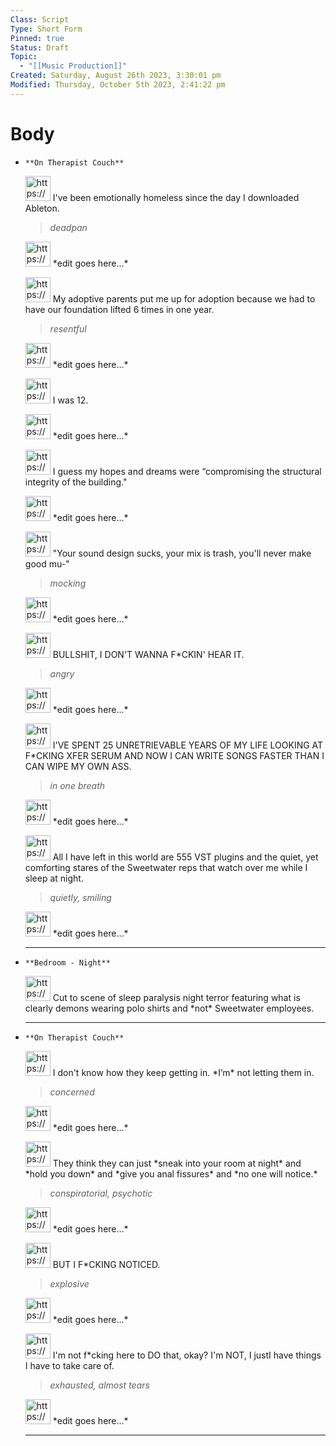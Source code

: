 ```yaml
---
Class: Script
Type: Short Form
Pinned: true
Status: Draft
Topic:
  - "[[Music Production]]"
Created: Saturday, August 26th 2023, 3:30:01 pm
Modified: Thursday, October 5th 2023, 2:41:22 pm
---
```


# Body

- `**On Therapist Couch**`

    <aside>
    <img src="https://www.notion.so/icons/subtitles_gray.svg" alt="https://www.notion.so/icons/subtitles_gray.svg" width="40px" /> I've been emotionally homeless since the day I downloaded Ableton.

    > *deadpan*
    >

    </aside>

    <aside>
    <img src="https://www.notion.so/icons/cursor-button_gray.svg" alt="https://www.notion.so/icons/cursor-button_gray.svg" width="40px" /> *edit goes here…*

    >
    >

    </aside>

    <aside>
    <img src="https://www.notion.so/icons/subtitles_gray.svg" alt="https://www.notion.so/icons/subtitles_gray.svg" width="40px" /> My adoptive parents put me up for adoption because we had to have our foundation lifted 6 times in one year.

    > *resentful*
    >

    </aside>

    <aside>
    <img src="https://www.notion.so/icons/cursor-button_gray.svg" alt="https://www.notion.so/icons/cursor-button_gray.svg" width="40px" /> *edit goes here…*

    >
    >

    </aside>

    <aside>
    <img src="https://www.notion.so/icons/subtitles_gray.svg" alt="https://www.notion.so/icons/subtitles_gray.svg" width="40px" /> I was 12.

    >
    >

    </aside>

    <aside>
    <img src="https://www.notion.so/icons/cursor-button_gray.svg" alt="https://www.notion.so/icons/cursor-button_gray.svg" width="40px" /> *edit goes here…*

    >
    >

    </aside>

    <aside>
    <img src="https://www.notion.so/icons/subtitles_gray.svg" alt="https://www.notion.so/icons/subtitles_gray.svg" width="40px" /> I guess my hopes and dreams were “compromising the structural integrity of the building."

    >
    >

    </aside>

    <aside>
    <img src="https://www.notion.so/icons/cursor-button_gray.svg" alt="https://www.notion.so/icons/cursor-button_gray.svg" width="40px" /> *edit goes here…*

    >
    >

    </aside>

    <aside>
    <img src="https://www.notion.so/icons/subtitles_gray.svg" alt="https://www.notion.so/icons/subtitles_gray.svg" width="40px" /> "Your sound design sucks, your mix is trash, you'll never make good mu-"

    > *mocking*
    >

    </aside>

    <aside>
    <img src="https://www.notion.so/icons/cursor-button_gray.svg" alt="https://www.notion.so/icons/cursor-button_gray.svg" width="40px" /> *edit goes here…*

    >
    >

    </aside>

    <aside>
    <img src="https://www.notion.so/icons/subtitles_gray.svg" alt="https://www.notion.so/icons/subtitles_gray.svg" width="40px" /> BULLSHIT, I DON'T WANNA F*CKIN' HEAR IT.

    > *angry*
    >

    </aside>

    <aside>
    <img src="https://www.notion.so/icons/cursor-button_gray.svg" alt="https://www.notion.so/icons/cursor-button_gray.svg" width="40px" /> *edit goes here…*

    >
    >

    </aside>

    <aside>
    <img src="https://www.notion.so/icons/subtitles_gray.svg" alt="https://www.notion.so/icons/subtitles_gray.svg" width="40px" /> I'VE SPENT 25 UNRETRIEVABLE YEARS OF MY LIFE LOOKING AT F*CKING XFER SERUM AND NOW I CAN WRITE SONGS FASTER THAN I CAN WIPE MY OWN ASS.

    > *in one breath*
    >

    </aside>

    <aside>
    <img src="https://www.notion.so/icons/cursor-button_gray.svg" alt="https://www.notion.so/icons/cursor-button_gray.svg" width="40px" /> *edit goes here…*

    >
    >

    </aside>

    <aside>
    <img src="https://www.notion.so/icons/subtitles_gray.svg" alt="https://www.notion.so/icons/subtitles_gray.svg" width="40px" /> All I have left in this world are 555 VST plugins and the quiet, yet comforting stares of the Sweetwater reps that watch over me while I sleep at night.

    > *quietly, smiling*
    >

    </aside>

    <aside>
    <img src="https://www.notion.so/icons/cursor-button_gray.svg" alt="https://www.notion.so/icons/cursor-button_gray.svg" width="40px" /> *edit goes here…*

    >
    >

    </aside>

    ---

- `**Bedroom - Night**`

    <aside>
    <img src="https://www.notion.so/icons/cursor-button_gray.svg" alt="https://www.notion.so/icons/cursor-button_gray.svg" width="40px" /> Cut to scene of sleep paralysis night terror featuring what is clearly demons wearing polo shirts and *not* Sweetwater employees.

    </aside>

    ---

- `**On Therapist Couch**`

    <aside>
    <img src="https://www.notion.so/icons/subtitles_gray.svg" alt="https://www.notion.so/icons/subtitles_gray.svg" width="40px" /> I don't know how they keep getting in. *I’m* not letting them in.

    > *concerned*
    >

    </aside>

    <aside>
    <img src="https://www.notion.so/icons/cursor-button_gray.svg" alt="https://www.notion.so/icons/cursor-button_gray.svg" width="40px" /> *edit goes here…*

    >
    >

    </aside>

    <aside>
    <img src="https://www.notion.so/icons/subtitles_gray.svg" alt="https://www.notion.so/icons/subtitles_gray.svg" width="40px" /> They think they can just *sneak into your room at night* and *hold you down* and *give you anal fissures* and *no one will notice.*

    > *conspiratorial, psychotic*
    >

    </aside>

    <aside>
    <img src="https://www.notion.so/icons/cursor-button_gray.svg" alt="https://www.notion.so/icons/cursor-button_gray.svg" width="40px" /> *edit goes here…*

    >
    >

    </aside>

    <aside>
    <img src="https://www.notion.so/icons/subtitles_gray.svg" alt="https://www.notion.so/icons/subtitles_gray.svg" width="40px" /> BUT I F*CKING NOTICED.

    > *explosive*
    >

    </aside>

    <aside>
    <img src="https://www.notion.so/icons/cursor-button_gray.svg" alt="https://www.notion.so/icons/cursor-button_gray.svg" width="40px" /> *edit goes here…*

    >
    >

    </aside>

    <aside>
    <img src="https://www.notion.so/icons/subtitles_gray.svg" alt="https://www.notion.so/icons/subtitles_gray.svg" width="40px" /> I'm not f*cking here to DO that, okay? I'm NOT, I justI have things I have to take care of.

    > *exhausted, almost tears*
    >

    </aside>

    <aside>
    <img src="https://www.notion.so/icons/cursor-button_gray.svg" alt="https://www.notion.so/icons/cursor-button_gray.svg" width="40px" /> *edit goes here…*

    >
    >

    </aside>

    ---
